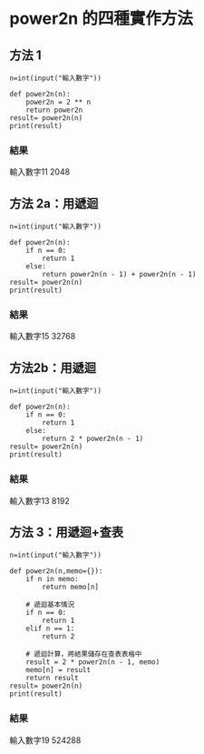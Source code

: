 # power2n 的四種實作方法
## 方法 1

```
n=int(input("輸入數字"))

def power2n(n):
    power2n = 2 ** n
    return power2n
result= power2n(n)
print(result)
```
### 結果
輸入數字11
2048
## 方法 2a：用遞迴

```
n=int(input("輸入數字"))

def power2n(n):
    if n == 0:
        return 1
    else:
        return power2n(n - 1) + power2n(n - 1)
result= power2n(n)
print(result)
```
### 結果

輸入數字15
32768
## 方法2b：用遞迴

```
n=int(input("輸入數字"))

def power2n(n):
    if n == 0:
        return 1
    else:
        return 2 * power2n(n - 1)
result= power2n(n)
print(result)
```
### 結果
輸入數字13
8192
## 方法 3：用遞迴+查表

```
n=int(input("輸入數字"))

def power2n(n,memo={}):
    if n in memo:
        return memo[n]
    
    # 遞迴基本情況
    if n == 0:
        return 1
    elif n == 1:
        return 2
    
    # 遞迴計算，將結果儲存在查表表格中
    result = 2 * power2n(n - 1, memo)
    memo[n] = result
    return result
result= power2n(n)
print(result)
```
### 結果
輸入數字19
524288

